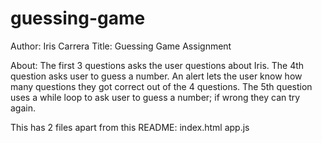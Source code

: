 # guessing-game
Author: Iris Carrera
Title: Guessing Game Assignment

About:
The first 3 questions asks the user questions about Iris.
The 4th question asks user to guess a number.
An alert lets the user know how many questions they got correct out of the 4 questions.
The 5th question uses a while loop to ask user to guess a number; if wrong they can try again.

This has 2 files apart from this README:
index.html
app.js
